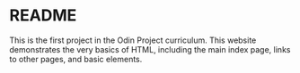 # README

This is the first project in the Odin Project curriculum. This website demonstrates the very basics of HTML, including the main index page, links to other pages, and basic elements. 
